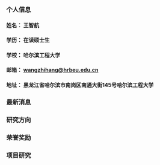 ### 个人信息

#### 姓名： 王智航
#### 学历： 在读硕士生
#### 学校： 哈尔滨工程大学
#### 邮箱： wangzhihang@hrbeu.edu.cn
#### 地址： 黑龙江省哈尔滨市南岗区南通大街145号哈尔滨工程大学

### 最新消息

### 研究方向

### 荣誉奖励

### 项目研究
